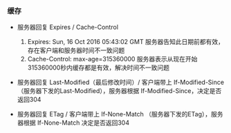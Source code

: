 ### 缓存

* 服务器回复 Expires / Cache-Control
	1. Expires: Sun, 16 Oct 2016 05:43:02 GMT  服务器告知此日期前都有效，存在客户端和服务器时间不一致问题
	2. Cache-Control: max-age=315360000  服务器表示从现在开始315360000秒内缓存都是有效，解决时间不一致问题
	
* 服务器回复 Last-Modified（最后修改时间）/ 客户端带上 If-Modified-Since （服务器下发的Last-Modified），服务器根据 If-Modified-Since，决定是否返回304

* 服务器回复 ETag / 客户端带上 If-None-Match （服务器下发的ETag），服务器根据 If-None-Match 决定是否返回304


